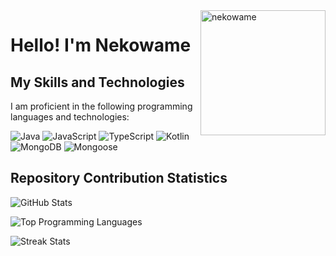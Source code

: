 <img align="right" alt="nekowame" src="https://avatars.githubusercontent.com/u/113227915?v=4" width="200" />

# Hello! I'm Nekowame

## My Skills and Technologies

I am proficient in the following programming languages and technologies:

<p>
  <img alt="Java" src="https://img.shields.io/badge/-Java-007396?style=flat-square&logo=java&logoColor=white" />
  <img alt="JavaScript" src="https://img.shields.io/badge/-JavaScript-F7DF1E?style=flat-square&logo=javascript&logoColor=black" />
  <img alt="TypeScript" src="https://img.shields.io/badge/-TypeScript-007ACC?style=flat-square&logo=typescript&logoColor=white" />
  <img alt="Kotlin" src="https://img.shields.io/badge/-Kotlin-0095D5?style=flat-square&logo=kotlin&logoColor=white" />
  <img alt="MongoDB" src="https://img.shields.io/badge/-MongoDB-47A248?style=flat-square&logo=mongodb&logoColor=white" />
  <img alt="Mongoose" src="https://img.shields.io/badge/-Mongoose-880000?style=flat-square&logoColor=white" />
</p>

## Repository Contribution Statistics

![GitHub Stats](https://github-readme-stats.vercel.app/api?username=nekowame&count_private=true&show_icons=true&theme=radical)

![Top Programming Languages](https://github-readme-stats.vercel.app/api/top-langs/?username=nekowame&theme=radical&layout=compact)

![Streak Stats](https://github-readme-streak-stats.herokuapp.com/?user=nekowame&theme=radical)
